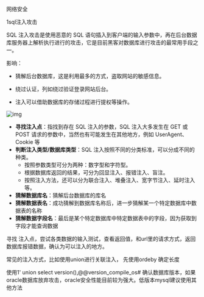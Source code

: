 网络安全

1sql注入攻击

SQL 注入攻击是使用恶意的 SQL 语句插入到客户端的输入参数中，再在后台数据库服务器上解析执行进行的攻击，它是目前黑客对数据库进行攻击的最常用手段之一。

影响：

- 猜解后台数据库，这是利用最多的方式，盗取网站的敏感信息。

- 绕过认证，列如绕过验证登录网站后台。

- 注入可以借助数据库的存储过程进行提权等操作。

  

![img](https://doc.shiyanlou.com/courses/3471/454817/0c4e5c70493842bb055c7224675f1129-0)



- **寻找注入点**：指找到存在 SQL 注入的参数，SQL 注入大多发生在 GET 或 POST 请求的参数中，当然也有可能发生在其他地方，例如 UserAgent、Cookie 等
- **判断注入类型/数据库类型**：SQL 注入按照不同的分类标准，可以分成不同的种类。
  - 按照参数类型可分为两种：数字型和字符型。
  - 根据数据库返回的结果，可分为回显注入、报错注入、盲注。
  - 按照注入方法，还可以分为联合注入、堆叠注入、宽字节注入、延时注入等。
- **猜解数据库名**：猜解后台数据库的库名
- **猜解数据表名**：成功猜解到数据库名称后，进一步猜解某一个特定数据库中数据表的名称
- **猜解数据字段名**：最后是某个特定数据库中特定数据表中的字段，因为获取到字段才能查询数据



寻找 注入点，尝试各类数据的输入测试，查看返回值，和url里的请求方式，返回数据库报错数据，确认为可以注入的地方。

常见的注入方式，比如使用union进行关联注入，
先使用ordeby 确定长度 

使用1' union select version(),@@version_compile_os# 确认数据库版本，如果oracle数据库放弃攻击，oracle安全性能目前较为强大。低版本mysql建议使用其他方法